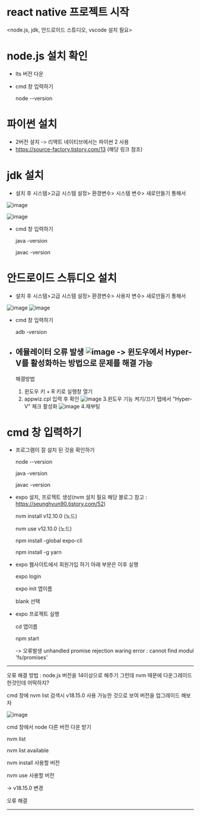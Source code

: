 # react native 프로젝트 시작

<node.js, jdk, 안드로이드 스튜디오, vscode 설치 필요>



# node.js 설치 확인

- lts 버전 다운

- cmd 창 입력하기

  node --version



# 파이썬 설치

- 2버전 설치 -> 리액트 네이티브에서는 파이썬 2 사용
- https://source-factory.tistory.com/13 (해당 링크 참조)



# jdk 설치

- 설치 후 시스템>고급 시스템 설정> 환경변수> 시스템 변수> 새로만들기 통해서 

![image](https://user-images.githubusercontent.com/123061106/229601847-e1c0cafc-29da-45b4-bb2d-ca74a92c576e.png)

![image](https://user-images.githubusercontent.com/123061106/229602021-bd0d24c2-2856-4ea2-b97c-0877e648064d.png)


- cmd 창 입력하기

  java -version

  javac -version


# 안드로이드 스튜디오 설치

- 설치 후 시스템>고급 시스템 설정> 환경변수> 사용자 변수> 새로만들기 통해서

![image](https://user-images.githubusercontent.com/123061106/229602547-9f5d4d48-e82b-4084-b208-453f4bacebb9.png)
![image](https://user-images.githubusercontent.com/123061106/229602670-3a664fdb-99a0-4aee-b70a-4cfb4b0e82e3.png)

- cmd 창 입력하기

  adb -version
  
- 에뮬레이터 오류 발생
![image](https://user-images.githubusercontent.com/123061106/229703768-f686550e-e282-4a89-a04f-719c8794f332.png)
  -> 윈도우에서 Hyper-V를 활성화하는 방법으로 문제를 해결 가능
  -----------------------------------------------------------------------------------
  해결방법
  1. 윈도우 키 + R 키로 실행창 열기
  2. appwiz.cpl 입력 후 확인
![image](https://user-images.githubusercontent.com/123061106/229704246-d1ca5c06-6740-486b-a2eb-b59b12a8f708.png)
  3.윈도우 기능 켜기/끄기 탭에서 "Hyper-V" 체크 활성화
![image](https://user-images.githubusercontent.com/123061106/229704470-10af1bca-c5e0-45c1-93e5-c08afe2588da.png)
  4.재부팅 
  




# cmd 창 입력하기

- 프로그램이 잘 설치 된 것을 확인하기

  node --version

  java -version

  javac -version


- expo 설치, 프로젝트 생성(nvm 설치 필요 해당 블로그 참고 : https://seunghyun90.tistory.com/52)

  nvm install v12.10.0 (노드)

  nvm use v12.10.0 (노드)

  npm install -global expo-cli

  npm install -g yarn


- expo 웹사이트에서 회원가입 하기 아래 부분은 이후 실행

  expo login

  expo init 앱이름

  blank 선택


- expo 프로젝트 실행

  cd 앱이름

  npm start 

  -> 오류발생 unhandled promise rejection waring error : cannot find modul 'fs/promises'

------------------------------------------------------------------------------------------------------------------

  오류 해결 방법 : node.js 버전을 14이상으로 해주기 그런데 nvm 때문에 다운그레이드 한것인데 어떡하지?

  cmd 창에 nvm list 검색시 v18.15.0 사용 가능한 것으로 보여 버전을 업그레이드 해보자

![image](https://user-images.githubusercontent.com/123061106/229605192-62d08a88-61eb-42e5-b7ef-fb3b2a726fd1.png)

  cmd 창에서 node 다른 버전 다운 받기

  nvm list

  nvm list available

  nvm install 사용할 버전

  nvm use 사용할 버전

  -> v18.15.0 변경

  오류 해결

------------------------------------------------------------------------------------------------------------------

